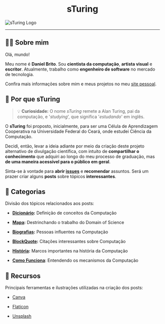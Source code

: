 <h1 align="center"> sTuring</h1>

![sTuring Logo](https://1.bp.blogspot.com/-1k4JVRo7fBI/X3y0XeBGaYI/AAAAAAAAXKM/Ri65yc5zORc27EfwHGdagCy2Qd6wqtBdgCLcBGAsYHQ/s2048/NEW_COVER_001.png)

---

## :man_technologist: Sobre mim

Olá, mundo!

Meu nome é **Daniel Brito**. Sou **cientista da computação**, **artista visual** e **escritor**. Atualmente, trabalho como **engenheiro de software** no mercado de tecnologia.

Confira mais informações sobre mim e meus projetos no meu [site pessoal](https://danielbrito.github.io/).

## :thinking: Por que sTuring

> :bulb: **Curiosidade:** O nome _sTuring_ remete a Alan Turing, pai da computação, e '_studying_', que significa '_estudando_' em inglês.

O **sTuring** foi proposto, inicialmente, para ser uma Célula de Aprendizagem Cooperativa na Universidade Federal do Ceará, onde estudei Ciência da Computação. 

Decidi, então, levar a ideia adiante por meio da criação deste projeto alternativo de divulgação científica, com intuito de **compartilhar o conhecimento** que adquiri ao longo do meu processo de graduação, mas **de uma maneira acessível para o público em geral**.

Sinta-se à vontade para **abrir [issues](https://github.com/DanielBrito/sturing/issues)** e **recomendar** assuntos. Será um prazer criar alguns **posts** sobre tópicos **interessantes**.

## :bookmark_tabs: Categorias

Divisão dos tópicos relacionados aos posts:

- **[Dicionário](https://github.com/DanielBrito/sturing/tree/master/Dicionario):** Definição de conceitos da Computação

- **[Mapa](https://github.com/DanielBrito/sturing/tree/master/Mapa):** Destrinchando o trabalho do Domain of Science

- **[Biografias](https://github.com/DanielBrito/sturing/tree/master/Biografias):** Pessoas influentes na Computação

- **[BlockQuote](https://github.com/DanielBrito/sturing/tree/master/BlockQuote):** Citações interessantes sobre Computação

- **[História](https://github.com/DanielBrito/sturing/tree/master/Historia):** Marcos importantes na história da Computação

- **[Como Funciona](https://github.com/DanielBrito/sturing/tree/master/ComoFunciona)**: Entendendo os mecanismos da Computação

## :triangular_ruler: Recursos

Principais ferramentas e ilustrações utilizadas na criação dos posts:

- [Canva](https://www.canva.com/)

- [Flaticon](https://www.flaticon.com/)

- [Unsplash](https://unsplash.com/)
